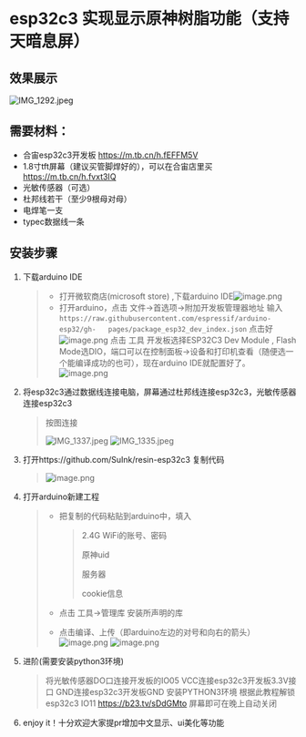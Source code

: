 # esp32c3 实现显示原神树脂功能（支持天暗息屏）
## 效果展示
![IMG_1292.jpeg](https://s2.loli.net/2022/07/01/Do2lySqEmLNHrf1.jpg)
## 需要材料：
* 合宙esp32c3开发板 https://m.tb.cn/h.fEFFM5V
* 1.8寸tft屏幕（建议买管脚焊好的），可以在合宙店里买 https://m.tb.cn/h.fvxt3IQ
* 光敏传感器（可选）
* 杜邦线若干（至少9根母对母）
* 电焊笔一支
* typec数据线一条

## 安装步骤
1. 下载arduino IDE
	  > * 打开微软商店(microsoft store) ,下载arduino IDE![image.png](https://s2.loli.net/2022/06/30/M9FryCj8WEoSZvH.png)
	  > *  打开arduino，点击 文件->首选项->附加开发板管理器地址 输入 `https://raw.githubusercontent.com/espressif/arduino-esp32/gh-	pages/package_esp32_dev_index.json` 点击好![image.png](https://s2.loli.net/2022/06/30/KvNjeGPFMl1x2fZ.png) 
	  > 点击 工具 开发板选择ESP32C3 Dev Module , Flash Mode选DIO，端口可以在控制面板->设备和打印机查看（随便选一个能编译成功的也可），现在arduino IDE就配置好了。![image.png](https://s2.loli.net/2022/07/01/K2h6YsqCQS5UwnJ.png)

2. 将esp32c3通过数据线连接电脑，屏幕通过杜邦线连接esp32c3，光敏传感器连接esp32c3
	> 按图连接
	>
	> ![IMG_1337.jpeg](https://s2.loli.net/2022/07/01/AXvs9GzB5Rgi37Z.jpg)
	> ![IMG_1335.jpeg](https://s2.loli.net/2022/07/01/arqiT5F2EcJIX1o.jpg)


3. 打开https://github.com/SuInk/resin-esp32c3 复制代码

	> ![image.png](https://s2.loli.net/2022/07/01/AZdBSav31Jtz7WG.png)
	>

4. 打开arduino新建工程

	> * 把复制的代码粘贴到arduino中，填入
	>
	>   > 2.4G WiFi的账号、密码
	>   >
	>   > 原神uid
	>   >
	>   > 服务器
	>   >
	>   > cookie信息
	>
	> *  点击 工具->管理库 安装所声明的库
	>   
	> *  点击编译、上传（即arduino左边的对号和向右的箭头）
	>   ![image.png](https://s2.loli.net/2022/07/01/96CfwlWKtvqATQB.png)
	>   ![image.png](https://s2.loli.net/2022/07/01/1aQnXrZLeKBRzS3.png)
5. 进阶(需要安装python3环境)
	> 将光敏传感器DO口连接开发板的IO05
	> VCC连接esp32c3开发板3.3V接口
	> GND连接esp32c3开发板GND
	> 安装PYTHON3环境
	> 根据此教程解锁esp32c3 IO11 https://b23.tv/sDdGMto
	屏幕即可在晚上自动关闭 
6. enjoy it！十分欢迎大家提pr增加中文显示、ui美化等功能

   